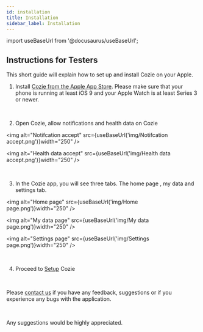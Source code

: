 ```yaml
---
id: installation
title: Installation
sidebar_label: Installation
---
```


import useBaseUrl from '@docusaurus/useBaseUrl';

## Instructions for Testers

This short guide will explain how to set up and install Cozie on your Apple.

1. Install [Cozie from the Apple App Store](https://apps.apple.com/sg/app/cozie/id1625029501). Please make sure that your phone is running at least iOS 9 and your Apple Watch is at least Series 3 or newer.

<br/> 

2. Open Cozie, allow notifications and health data on Cozie 

<img alt="Notifcation accept" src={useBaseUrl('img/Notifcation accept.png')}width="250" />

<img alt="Health data accept" src={useBaseUrl('img/Health data accept.png')}width="250" /> <br/>  

<br/>  

3. In the Cozie app, you will see three tabs. The home page , my data and settings tab. 

<img alt="Home page" src={useBaseUrl('img/Home page.png')}width="250" />

<img alt="My data page" src={useBaseUrl('img/My data page.png')}width="250" />

<img alt="Settings page" src={useBaseUrl('img/Settings page.png')}width="250" /> <br/> 

<br/> 

4. Proceed to [Setup](Setup.md) Cozie 

<br/>

Please [contact us](mailto:cozie.app@gmail.com) if you have any feedback, suggestions or if you experience any bugs with the application.

<br/>

Any suggestions would be highly appreciated.